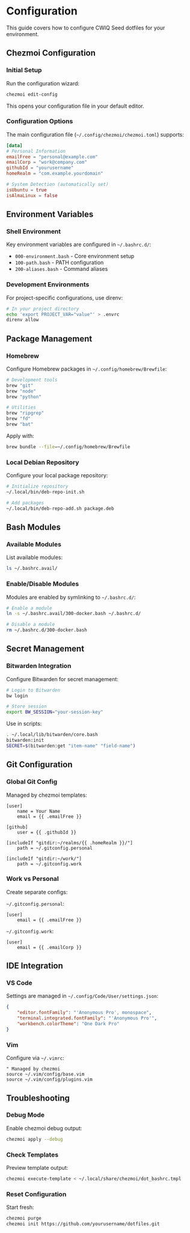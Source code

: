 # Configuration

This guide covers how to configure CWIQ Seed dotfiles for your environment.

## Chezmoi Configuration

### Initial Setup

Run the configuration wizard:

```bash
chezmoi edit-config
```

This opens your configuration file in your default editor.

### Configuration Options

The main configuration file (`~/.config/chezmoi/chezmoi.toml`) supports:

```toml
[data]
# Personal Information
emailFree = "personal@example.com"
emailCorp = "work@company.com"
githubId = "yourusername"
homeRealm = "com.example.yourdomain"

# System Detection (automatically set)
isUbuntu = true
isAlmaLinux = false
```

## Environment Variables

### Shell Environment

Key environment variables are configured in `~/.bashrc.d/`:

- `000-environment.bash` - Core environment setup
- `100-path.bash` - PATH configuration
- `200-aliases.bash` - Command aliases

### Development Environments

For project-specific configurations, use direnv:

```bash
# In your project directory
echo 'export PROJECT_VAR="value"' > .envrc
direnv allow
```

## Package Management

### Homebrew

Configure Homebrew packages in `~/.config/homebrew/Brewfile`:

```ruby
# Development tools
brew "git"
brew "node"
brew "python"

# Utilities
brew "ripgrep"
brew "fd"
brew "bat"
```

Apply with:

```bash
brew bundle --file=~/.config/homebrew/Brewfile
```

### Local Debian Repository

Configure your local package repository:

```bash
# Initialize repository
~/.local/bin/deb-repo-init.sh

# Add packages
~/.local/bin/deb-repo-add.sh package.deb
```

## Bash Modules

### Available Modules

List available modules:

```bash
ls ~/.bashrc.avail/
```

### Enable/Disable Modules

Modules are enabled by symlinking to `~/.bashrc.d/`:

```bash
# Enable a module
ln -s ~/.bashrc.avail/300-docker.bash ~/.bashrc.d/

# Disable a module
rm ~/.bashrc.d/300-docker.bash
```

## Secret Management

### Bitwarden Integration

Configure Bitwarden for secret management:

```bash
# Login to Bitwarden
bw login

# Store session
export BW_SESSION="your-session-key"
```

Use in scripts:

```bash
. ~/.local/lib/bitwarden/core.bash
bitwarden:init
SECRET=$(bitwarden:get "item-name" "field-name")
```

## Git Configuration

### Global Git Config

Managed by chezmoi templates:

```gitconfig
[user]
    name = Your Name
    email = {{ .emailFree }}

[github]
    user = {{ .githubId }}

[includeIf "gitdir:~/realms/{{ .homeRealm }}/"]
    path = ~/.gitconfig.personal

[includeIf "gitdir:~/work/"]
    path = ~/.gitconfig.work
```

### Work vs Personal

Create separate configs:

`~/.gitconfig.personal`:
```gitconfig
[user]
    email = {{ .emailFree }}
```

`~/.gitconfig.work`:
```gitconfig
[user]
    email = {{ .emailCorp }}
```

## IDE Integration

### VS Code

Settings are managed in `~/.config/Code/User/settings.json`:

```json
{
    "editor.fontFamily": "'Anonymous Pro', monospace",
    "terminal.integrated.fontFamily": "'Anonymous Pro'",
    "workbench.colorTheme": "One Dark Pro"
}
```

### Vim

Configure via `~/.vimrc`:

```vim
" Managed by chezmoi
source ~/.vim/config/base.vim
source ~/.vim/config/plugins.vim
```

## Troubleshooting

### Debug Mode

Enable chezmoi debug output:

```bash
chezmoi apply --debug
```

### Check Templates

Preview template output:

```bash
chezmoi execute-template < ~/.local/share/chezmoi/dot_bashrc.tmpl
```

### Reset Configuration

Start fresh:

```bash
chezmoi purge
chezmoi init https://github.com/yourusername/dotfiles.git
```